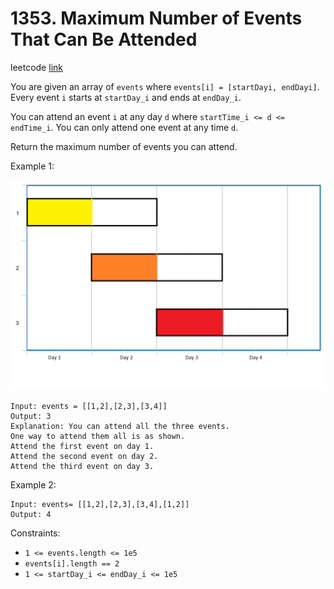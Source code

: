 # 1353. Maximum Number of Events That Can Be Attended

leetcode [link][problem]

You are given an array of `events` where `events[i] = [startDayi, endDayi]`. Every event `i` starts at `startDay_i` and ends at `endDay_i`.

You can attend an event `i` at any day `d` where `startTime_i <= d <= endTime_i`. You can only attend one event at any time `d`.

Return the maximum number of events you can attend.

Example 1:

![e1](./assets/e1.png "example 1")

```
Input: events = [[1,2],[2,3],[3,4]]
Output: 3
Explanation: You can attend all the three events.
One way to attend them all is as shown.
Attend the first event on day 1.
Attend the second event on day 2.
Attend the third event on day 3.
```

Example 2:

```
Input: events= [[1,2],[2,3],[3,4],[1,2]]
Output: 4
```

Constraints:

* `1 <= events.length <= 1e5`
* `events[i].length == 2`
* `1 <= startDay_i <= endDay_i <= 1e5`

[problem]: https://leetcode.com/problems/maximum-number-of-events-that-can-be-attended/
